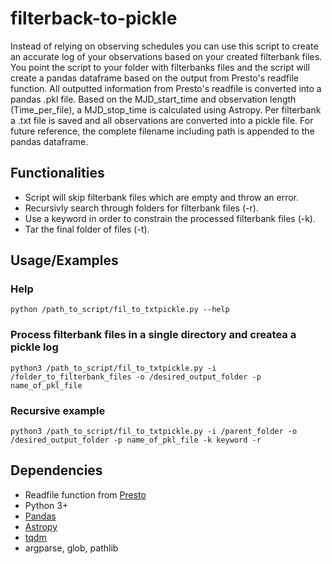 # filterback-to-pickle
Instead of relying on observing schedules you can use this script to create an accurate log of your observations based on your created filterbank files. 
You point the script to your folder with filterbanks files and the script will create a pandas dataframe based on the output from Presto's readfile function. All outputted information from Presto's readfile is converted into a pandas .pkl file. Based on the MJD_start_time and observation length (Time_per_file), a MJD_stop_time is calculated using Astropy. Per filterbank a .txt file is saved and all observations are converted into a pickle file. For future reference, the complete filename including path is appended to the pandas dataframe. 

## Functionalities

- Script will skip filterbank files which are empty and throw an error. 
- Recursivly search through folders for filterbank files (-r).
- Use a keyword in order to constrain the processed filterbank files (-k).
- Tar the final folder of files (-t).

## Usage/Examples
### Help 
```
python /path_to_script/fil_to_txtpickle.py --help
```
### Process filterbank files in a single directory and createa a pickle log
```
python3 /path_to_script/fil_to_txtpickle.py -i /folder_to_filterbank_files -o /desired_output_folder -p name_of_pkl_file
```
### Recursive example 
```
python3 /path_to_script/fil_to_txtpickle.py -i /parent_folder -o /desired_output_folder -p name_of_pkl_file -k keyword -r
```

## Dependencies 
* Readfile function from [Presto](https://github.com/scottransom/presto)
* Python 3+
* [Pandas](https://pandas.pydata.org/)
* [Astropy](https://www.astropy.org/)
* [tqdm](https://github.com/tqdm/tqdm)
* argparse, glob, pathlib
